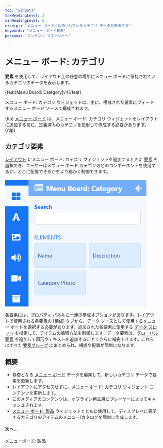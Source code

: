 ```yaml
---
toc: "widgets"
maxHeadingLevel: 2
minHeadingLevel: 2
excerpt: "メニュー ボードに保持されているカテゴリ データを表示する"
keywords: "メニュー ボード要素"
persona: "コンテンツ マネージャー"
---
```


# メニュー ボード: カテゴリ

**要素** を使用して、レイアウト上の任意の場所にメニュー ボードに保持されているカテゴリのデータを表示します。

{feat}Menu Board: Category|v4{/feat}

メニュー ボード: カテゴリ ウィジェットは、主に、構成された要素にフィードするメニュー ボード ソースで構成されます。

{tip}
[メニュー ボード](media_menuboards.html) は、メニュー ボード: カテゴリ ウィジェットをレイアウトに追加する前に、定義済みのカテゴリを使用して作成する必要があります。
{/tip}

## カテゴリ要素

[レイアウト](layouts_editor.html) にメニュー ボード: カテゴリ ウィジェットを追加するときに [要素](layouts_editor#content-data-widgets-and-elements) を選択でき、ユーザーはメニュー ボード カテゴリのどのコンポーネントを使用するか、どこに配置できるかをより細かく制御できます。

![カテゴリ要素](img/v4_media_modules_category_elements.png)

各要素には、プロパティ パネルに一連の構成オプションがあります。レイアウトで使用される各要素の [構成] タブから、データ ソースとして使用するメニュー ボードを選択する必要があります。追加された各要素に使用する [データ スロット](layouts_editor.html#content-data-slots) を指定して、アイテムの循環方法を制御します。データ要素は、[グローバル要素](layouts_editor.html#content-global-elements) を追加して図形やテキストを追加することでさらに補完できます。これらはすべて [要素グループ](layouts_editor.html#content-grouping-elements) にまとめられ、構成や配置が簡単になります。

## 概要

- 基礎となる [メニュー ボード](media_menuboards.html#content-create-and-configure-categories) データを編集して、新しいカテゴリ データで要素を更新します。
- レイアウトにアクセスせずに、メニュー ボード: カテゴリ ウィジェット コンテンツを更新します。
- このメディアのコンテンツは、オフライン再生用にプレーヤーによってキャッシュされます。
- [メニュー ボード: 製品](media_module_menuboards_products.html) ウィジェットとともに使用して、ディスプレイに表示するカテゴリのアイテムのメニュー/カタログを簡単に作成します。

#### 次へ...

[メニューボード: 製品](media_module_menuboards_products.html)
